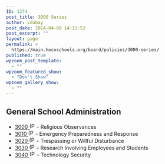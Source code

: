 ```yaml
---
ID: 1274
post_title: 3000 Series
author: vdubay
post_date: 2014-04-09 14:13:52
post_excerpt: ""
layout: page
permalink: >
  https://main.hocoschools.org/board/policies/3000-series/
published: true
wpzoom_post_template:
  - ""
wpzoom_featured_show:
  - "Don't Show"
wpzoom_gallery_show:
  - ""
---
```

<h2>General School Administration</h2>
<ul>
  <li><a href="/f/board/policies/3000.pdf">3000 <img src="/f/images/bullet-pdf.gif" border="0" align="bottom" width="16" height="16" alt="(PDF)" /></a>  - Religious Observances</li>
  <li><a href="/f/board/policies/3010.pdf">3010 <img src="/f/images/bullet-pdf.gif" border="0" align="bottom" width="16" height="16" alt="(PDF)" /></a>  - Emergency Preparedness and Response</li>
  <li><a href="/f/board/policies/3020.pdf">3020 <img src="/f/images/bullet-pdf.gif" border="0" align="bottom" width="16" height="16" alt="(PDF)" /></a>  - Trespassing or Willful Disturbance</li>
  <li><a href="/f/board/policies/3030.pdf">3030 <img src="/f/images/bullet-pdf.gif" border="0" align="bottom" width="16" height="16" alt="(PDF)" /></a>  - Research Involving Employees and Students</li>
  <li><a href="/f/board/policies/3040.pdf">3040 <img src="/f/images/bullet-pdf.gif" border="0" align="bottom" width="16" height="16" alt="(PDF)" /></a>  - Technology Security</li>
</ul>